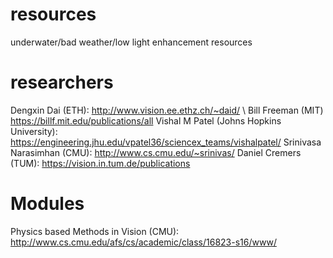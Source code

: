 # resources
underwater/bad weather/low light enhancement resources

# researchers
Dengxin Dai (ETH): http://www.vision.ee.ethz.ch/~daid/ \\
Bill Freeman (MIT) https://billf.mit.edu/publications/all
Vishal M Patel (Johns Hopkins University): https://engineering.jhu.edu/vpatel36/sciencex_teams/vishalpatel/
Srinivasa Narasimhan (CMU): http://www.cs.cmu.edu/~srinivas/
Daniel Cremers (TUM): https://vision.in.tum.de/publications
# Modules
Physics based Methods in Vision (CMU): http://www.cs.cmu.edu/afs/cs/academic/class/16823-s16/www/
